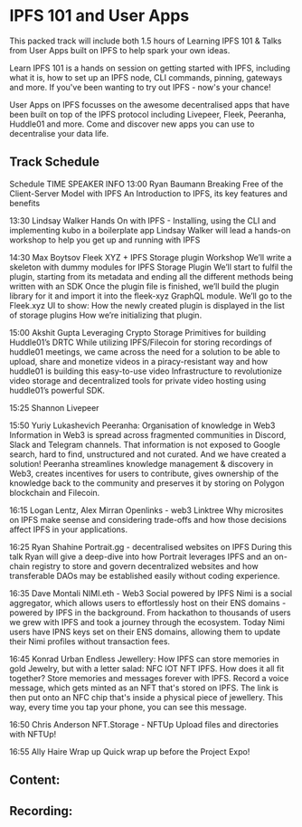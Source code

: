
# IPFS 101 and User Apps
This packed track will include both 1.5 hours of Learning IPFS 101 & Talks from User Apps built on IPFS to help spark your own ideas.

Learn IPFS 101 is a hands on session on getting started with IPFS, including what it is, how to set up an IPFS node, CLI commands, pinning, gateways and more. If you've been wanting to try out IPFS - now's your chance!

User Apps on IPFS focusses on the awesome decentralised apps that have been built on top of the IPFS protocol including Livepeer, Fleek, Peeranha, Huddle01 and more. Come and discover new apps you can use to decentralise your data life.



## Track Schedule
Schedule
TIME	SPEAKER	INFO
13:00	Ryan Baumann	Breaking Free of the Client-Server Model with IPFS
An Introduction to IPFS, its key features and benefits


13:30	Lindsay Walker	Hands On with IPFS - Installing, using the CLI and implementing kubo in a boilerplate app
Lindsay Walker will lead a hands-on workshop to help you get up and running with IPFS


14:30	Max Boytsov	Fleek XYZ + IPFS Storage plugin Workshop
We’ll write a skeleton with dummy modules for IPFS Storage Plugin
We’ll start to fulfil the plugin, starting from its metadata and ending all the different methods being written with an SDK
Once the plugin file is finished, we’ll build the plugin library for it and import it into the fleek-xyz GraphQL module.
We’ll go to the Fleek.xyz UI to show:
How the newly created plugin is displayed in the list of storage plugins
How we’re initializing that plugin.

15:00	Akshit Gupta	Leveraging Crypto Storage Primitives for building Huddle01’s DRTC
While utilizing IPFS/Filecoin for storing recordings of huddle01 meetings, we came across the need for a solution to be able to upload, share and monetize videos in a piracy-resistant way and how huddle01 is building this easy-to-use video Infrastructure to revolutionize video storage and decentralized tools for private video hosting using huddle01’s powerful SDK.


15:25	Shannon	Livepeer

15:50	Yuriy Lukashevich	Peeranha: Organisation of knowledge in Web3
Information in Web3 is spread across fragmented communities in Discord, Slack and Telegram channels. That information is not exposed to Google search, hard to find, unstructured and not curated. And we have created a solution! Peeranha streamlines knowledge management & discovery in Web3, creates incentives for users to contribute, gives ownership of the knowledge back to the community and preserves it by storing on Polygon blockchain and Filecoin.


16:15	Logan Lentz, Alex Mirran	Openlinks - web3 Linktree
Why microsites on IPFS make seense and considering trade-offs and how those decisions affect IPFS in your applications.


16:25	Ryan Shahine	Portrait.gg - decentralised websites on IPFS
During this talk Ryan will give a deep-dive into how Portrait leverages IPFS and an on-chain registry to store and govern decentralized websites and how transferable DAOs may be established easily without coding experience.


16:35	Dave Montali	NIMI.eth - Web3 Social powered by IPFS
Nimi is a social aggregator, which allows users to effortlessly host on their ENS domains - powered by IPFS in the background. From hackathon to thousands of users we grew with IPFS and took a journey through the ecosystem. Today Nimi users have IPNS keys set on their ENS domains, allowing them to update their Nimi profiles without transaction fees.


16:45	Konrad Urban	Endless Jewellery: How IPFS can store memories in gold
Jewelry, but with a letter salad: NFC IOT NFT IPFS. How does it all fit together? Store memories and messages forever with IPFS. Record a voice message, which gets minted as an NFT that's stored on IPFS. The link is then put onto an NFC chip that's inside a physical piece of jewellery. This way, every time you tap your phone, you can see this message.


16:50	Chris Anderson	NFT.Storage - NFTUp
Upload files and directories with NFTUp!


16:55	Ally Haire	Wrap up
Quick wrap up before the Project Expo!
## Content:

## Recording: